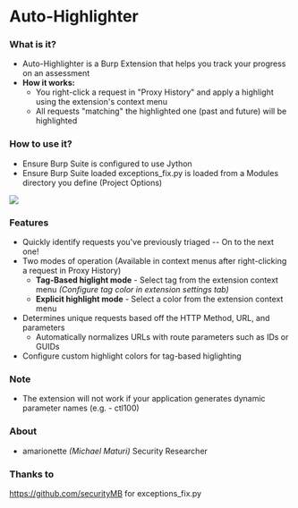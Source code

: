 # Auto-Highlighter

### What is it?

* Auto-Highlighter is a Burp Extension that helps you track your progress on an assessment
* **How it works:**
	* You right-click a request in "Proxy History" and apply a highlight using the extension's context menu
	* All requests "matching" the highlighted one (past and future) will be highlighted

### How to use it?

* Ensure Burp Suite is configured to use Jython
* Ensure Burp Suite loaded exceptions_fix.py is loaded from a Modules directory you define (Project Options)

![](example.gif)

### Features

* Quickly identify requests you've previously triaged -- On to the next one!
* Two modes of operation (Available in context menus after right-clicking a request in Proxy History)
	* **Tag-Based higlight mode** - Select tag from the extension context menu _(Configure tag color in extension settings tab)_
	* **Explicit highlight mode** - Select a color from the extension context menu
* Determines unique requests based off the HTTP Method, URL, and parameters
	* Automatically normalizes URLs with route parameters such as IDs or GUIDs
* Configure custom highlight colors for tag-based higlighting

### Note

* The extension will not work if your application generates dynamic parameter names (e.g. - ctl100)

### About

* amarionette _(Michael Maturi)_ Security Researcher

### Thanks to

https://github.com/securityMB for exceptions_fix.py
